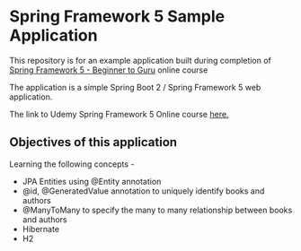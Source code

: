 # Spring Framework 5 Sample Application

This repository is for an example application built during completion of [Spring Framework 5 - Beginner to Guru](https://courses.springframework.guru/p/spring-framework-5-begginer-to-guru) online course

The application is a simple Spring Boot 2 / Spring Framework 5 web application.

The link to Udemy Spring Framework 5 Online course [here.](https://courses.springframework.guru/p/spring-framework-5-begginer-to-guru)

## Objectives of this application

Learning the following concepts -
  * JPA Entities using @Entity annotation
  * @id, @GeneratedValue annotation to uniquely identify books and authors
  * @ManyToMany to specify the many to many relationship between books and authors
  * Hibernate
  * H2
